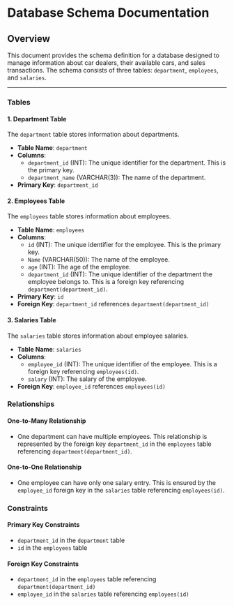# Database Schema Documentation

## **Overview**

This document provides the schema definition for a database designed to manage information about car dealers, their available cars, and sales transactions. The schema consists of three tables: `department`, `employees`, and `salaries`.

---
### **Tables**

#### **1. Department Table**
The `department` table stores information about departments.

- **Table Name**: `department`
- **Columns**:
  - `department_id` (INT): The unique identifier for the department. This is the primary key.
  - `department_name` (VARCHAR(3)): The name of the department.
- **Primary Key**: `department_id`

#### **2. Employees Table**
The `employees` table stores information about employees.

- **Table Name**: `employees`
- **Columns**:
  - `id` (INT): The unique identifier for the employee. This is the primary key.
  - `Name` (VARCHAR(50)): The name of the employee.
  - `age` (INT): The age of the employee.
  - `department_id` (INT): The unique identifier of the department the employee belongs to. This is a foreign key referencing `department(department_id)`.
- **Primary Key**: `id`
- **Foreign Key**: `department_id` references `department(department_id)`

#### **3. Salaries Table**
The `salaries` table stores information about employee salaries.

- **Table Name**: `salaries`
- **Columns**:
  - `employee_id` (INT): The unique identifier of the employee. This is a foreign key referencing `employees(id)`.
  - `salary` (INT): The salary of the employee.
- **Foreign Key**: `employee_id` references `employees(id)`

### **Relationships**

#### **One-to-Many Relationship**
- One department can have multiple employees. This relationship is represented by the foreign key `department_id` in the `employees` table referencing `department(department_id)`.

#### **One-to-One Relationship**
- One employee can have only one salary entry. This is ensured by the `employee_id` foreign key in the `salaries` table referencing `employees(id)`.

### **Constraints**

#### **Primary Key Constraints**
- `department_id` in the `department` table
- `id` in the `employees` table

#### **Foreign Key Constraints**
- `department_id` in the `employees` table referencing `department(department_id)`
- `employee_id` in the `salaries` table referencing `employees(id)`



